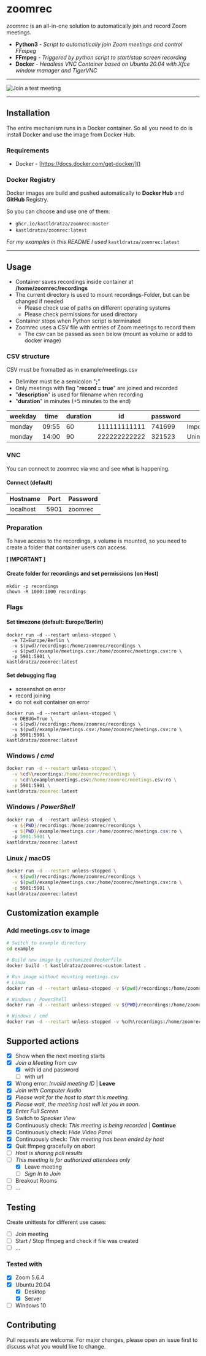 # zoomrec

_zoomrec_ is an all-in-one solution to automatically join and record Zoom meetings.

- **Python3** - _Script to automatically join Zoom meetings and control FFmpeg_
- **FFmpeg** - _Triggered by python script to start/stop screen recording_
- **Docker** - _Headless VNC Container based on Ubuntu 20.04 with Xfce window manager and TigerVNC_

---

![Join a test meeting](doc/join-meeting.gif)

---

## Installation

The entire mechanism runs in a Docker container. So all you need to do is install Docker and use the image from Docker Hub.

### Requirements

- Docker - [https://docs.docker.com/get-docker/]()

### Docker Registry

Docker images are build and pushed automatically to **Docker Hub** and **GitHub** Registry.

So you can choose and use one of them:
- ```ghcr.io/kastldratza/zoomrec:master```
- ```kastldratza/zoomrec:latest```

*For my examples in this README I used* ```kastldratza/zoomrec:latest```

---

## Usage

- Container saves recordings inside container at **/home/zoomrec/recordings**
- The current directory is used to mount recordings-Folder, but can be changed if needed
  - Please check use of paths on different operating systems
  - Please check permissions for used directory
- Container stops when Python script is terminated
- Zoomrec uses a CSV file with entries of Zoom meetings to record them
  - The csv can be passed as seen below (mount as volume or add to docker image)

### CSV structure
CSV must be fromatted as in example/meetings.csv
  - Delimiter must be a semicolon "**;**"
  - Only meetings with flag "**record = true**" are joined and recorded
  - "**description**" is used for filename when recording
  - "**duration**" in minutes (+5 minutes to the end)

weekday | time | duration | id | password | description | record
-------- | -------- | -------- | -------- | -------- | -------- | --------
monday | 09:55 | 60 | 111111111111 | 741699 | Important_Meeting | true
monday | 14:00 | 90 | 222222222222 | 321523 | Unimportant_Meeting | false

### VNC
You can connect to zoomrec via vnc and see what is happening.
#### Connect (default)
Hostname | Port | Password
-------- | -------- | --------
localhost   | 5901   | zoomrec

### Preparation
To have access to the recordings, a volume is mounted, so you need to create a folder that container users can access.

**[ IMPORTANT ]**
#### Create folder for recordings and set permissions (on Host)
```
mkdir -p recordings
chown -R 1000:1000 recordings
```

### Flags
#### Set timezone (default: Europe/Berlin)
```
docker run -d --restart unless-stopped \
  -e TZ=Europe/Berlin \
  -v $(pwd)/recordings:/home/zoomrec/recordings \
  -v $(pwd)/example/meetings.csv:/home/zoomrec/meetings.csv:ro \
  -p 5901:5901 \
kastldratza/zoomrec:latest
```
#### Set debugging flag
   - screenshot on error
   - record joining
   - do not exit container on error
```
docker run -d --restart unless-stopped \
  -e DEBUG=True \
  -v $(pwd)/recordings:/home/zoomrec/recordings \
  -v $(pwd)/example/meetings.csv:/home/zoomrec/meetings.csv:ro \
  -p 5901:5901 \
kastldratza/zoomrec:latest
```


### Windows / _cmd_

```cmd
docker run -d --restart unless-stopped \
  -v %cd%\recordings:/home/zoomrec/recordings \
  -v %cd%\example\meetings.csv:/home/zoomrec/meetings.csv:ro \
  -p 5901:5901 \
kastldratza/zoomrec:latest
```

### Windows / _PowerShell_

```powershell
docker run -d --restart unless-stopped \
  -v ${PWD}/recordings:/home/zoomrec/recordings \
  -v ${PWD}/example/meetings.csv:/home/zoomrec/meetings.csv:ro \
  -p 5901:5901 \
kastldratza/zoomrec:latest
```

### Linux / macOS

```bash
docker run -d --restart unless-stopped \
  -v $(pwd)/recordings:/home/zoomrec/recordings \
  -v $(pwd)/example/meetings.csv:/home/zoomrec/meetings.csv:ro \
  -p 5901:5901 \
kastldratza/zoomrec:latest
```

## Customization example

### Add meetings.csv to image

```bash
# Switch to example directory
cd example

# Build new image by customized Dockerfile
docker build -t kastldratza/zoomrec-custom:latest .

# Run image without mounting meetings.csv
# Linux
docker run -d --restart unless-stopped -v $(pwd)/recordings:/home/zoomrec/recordings -p 5901:5901 kastldratza/zoomrec-custom:latest

# Windows / PowerShell
docker run -d --restart unless-stopped -v ${PWD}/recordings:/home/zoomrec/recordings -p 5901:5901 kastldratza/zoomrec-custom:latest

# Windows / cmd
docker run -d --restart unless-stopped -v %cd%\recordings:/home/zoomrec/recordings -p 5901:5901 kastldratza/zoomrec-custom:latest
```

## Supported actions

- [x] Show when the next meeting starts
- [x] _Join a Meeting_ from csv
  - [x] with id and password
  - [ ] with url
- [x] Wrong error: _Invalid meeting ID_ | **Leave**
- [x] _Join with Computer Audio_
- [x] _Please wait for the host to start this meeting._
- [x] _Please wait, the meeting host will let you in soon._
- [x] _Enter Full Screen_
- [x] Switch to _Speaker View_
- [x] Continuously check: _This meeting is being recorded_ | **Continue**
- [x] Continuously check: _Hide Video Panel_
- [x] Continuously check: _This meeting has been ended by host_
- [x] Quit ffmpeg gracefully on abort
- [ ] _Host is sharing poll results_
- [ ] _This meeting is for authorized attendees only_
  - [x] Leave meeting
  - [ ] _Sign In to Join_
- [ ] Breakout Rooms
- [ ] ...

## Testing

Create unittests for different use cases:
- [ ] Join meeting
- [ ] Start / Stop ffmpeg and check if file was created
- [ ] ...

### Tested with
- [x] Zoom 5.6.4
- [x] Ubuntu 20.04
  - [x] Desktop
  - [x] Server
- [ ] Windows 10

## Contributing
Pull requests are welcome. For major changes, please open an issue first to discuss what you would like to change.
